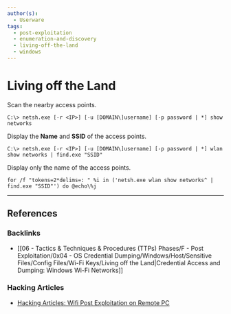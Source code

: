 ```yaml
---
author(s):
  - Userware
tags:
  - post-exploitation
  - enumeration-and-discovery
  - living-off-the-land
  - windows
---
```

# Living off the Land

Scan the nearby access points.

```
C:\> netsh.exe [-r <IP>] [-u [DOMAIN\]username] [-p password | *] show networks
```

Display the **Name** and **SSID** of the access points.

```
C:\> netsh.exe [-r <IP>] [-u [DOMAIN\]username] [-p password | *] wlan show networks | find.exe "SSID"
```

Display only the name of the access points.

```
for /f "tokens=2*delims=: " %i in ('netsh.exe wlan show networks^ | find.exe "SSID"') do @echo\%j
```

---
## References

### Backlinks

- [[06 - Tactics & Techniques & Procedures (TTPs) Phases/F - Post Exploitation/0x04 - OS Credential Dumping/Windows/Host/Sensitive Files/Config Files/Wi-Fi Keys/Living off the Land|Credential Access and Dumping: Windows Wi-Fi Networks]]

### Hacking Articles

- [Hacking Articles: Wifi Post Exploitation on Remote PC](https://www.hackingarticles.in/wifi-post-exploitation-remote-pc/)